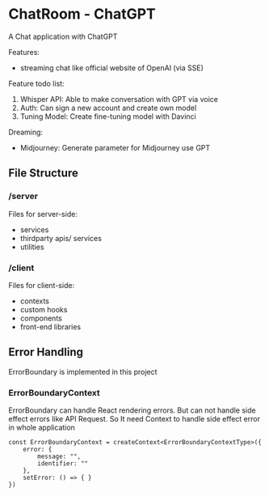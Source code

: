# ChatRoom - ChatGPT

A Chat application with ChatGPT

Features:
* streaming chat like official website of OpenAI (via SSE)

Feature todo list:
1. Whisper API: Able to make conversation with GPT via voice
2. Auth: Can sign a new account and create own model
3. Tuning Model: Create fine-tuning model with Davinci

Dreaming:
* Midjourney: Generate parameter for Midjourney use GPT

## File Structure

### /server
Files for server-side:
* services
* thirdparty apis/ services
* utilities

### /client
Files for client-side:
* contexts
* custom hooks
* components
* front-end libraries

## Error Handling

ErrorBoundary is implemented in this project

### ErrorBoundaryContext
ErrorBoundary can handle React rendering errors.
But can not handle side effect errors like API Request.
So It need Context to handle side effect error in whole application

```
const ErrorBoundaryContext = createContext<ErrorBoundaryContextType>({
    error: {
        message: "",
        identifier: ""
    },
    setError: () => { }
})
```